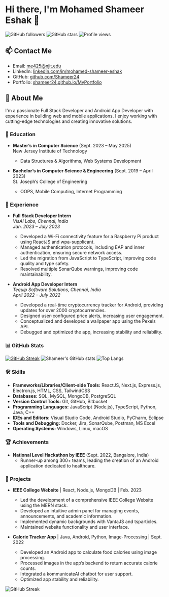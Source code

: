# Hi there, I'm Mohamed Shameer Eshak 👋

![GitHub followers](https://img.shields.io/github/followers/Shameer24?label=Follow&style=social)
![GitHub stars](https://img.shields.io/github/stars/Shameer24?label=Stars&style=social)
![Profile views](https://komarev.com/ghpvc/?username=Shameer24&color=blueviolet)

## 📫 Contact Me

- Email: [me425@njit.edu](mailto:me425@njit.edu)
- LinkedIn: [linkedin.com/in/mohamed-shameer-eshak](https://linkedin.com/in/mohamed-shameer-eshak)
- GitHub: [github.com/Shameer24](https://github.com/Shameer24)
- Portfolio: [shameer24.github.io/MyPortfolio](https://shameer24.github.io/MyPortfolio)

## 🚀 About Me

I'm a passionate Full Stack Developer and Android App Developer with experience in building web and mobile applications. I enjoy working with cutting-edge technologies and creating innovative solutions.

### 🏫 Education

- **Master’s in Computer Science** (Sept. 2023 – May 2025)  
  New Jersey Institute of Technology  
  - Data Structures & Algorithms, Web Systems Development

- **Bachelor’s in Computer Science & Engineering** (Sept. 2019 – April 2023)  
  St. Joseph’s College of Engineering  
  - OOPS, Mobile Computing, Internet Programming

### 💼 Experience

- **Full Stack Developer Intern**  
  *VisAI Labs, Chennai, India*  
  *Jan. 2023 – July 2023*
  - Developed a Wi-Fi connectivity feature for a Raspberry Pi product using ReactJS and wpa-supplicant.
  - Managed authentication protocols, including EAP and inner authentication, ensuring secure network access.
  - Led the migration from JavaScript to TypeScript, improving code quality and type safety.
  - Resolved multiple SonarQube warnings, improving code maintainability.

- **Android App Developer Intern**  
  *Tequip Software Solutions, Chennai, India*  
  *April 2022 – July 2022*
  - Developed a real-time cryptocurrency tracker for Android, providing updates for over 2000 cryptocurrencies.
  - Designed user-configured price alerts, increasing user engagement.
  - Conceptualized and developed a wallpaper app using the Pexels API.
  - Debugged and optimized the app, increasing stability and reliability.

### 📊 GitHub Stats
[![GitHub Streak](https://github-readme-streak-stats.herokuapp.com?user=Shameer24)](https://git.io/streak-stats)
![Shameer's GitHub stats](https://github-readme-stats.vercel.app/api?username=Shameer24&show_icons=true&theme=radical)
![Top Langs](https://github-readme-stats.vercel.app/api/top-langs/?username=Shameer24&layout=compact&theme=radical)

### 🛠️ Skills

- **Frameworks/Libraries/Client-side Tools:** ReactJS, Next.js, Express.js, Electron.js, HTML, CSS, TailwindCSS
- **Databases:** SQL, MySQL, MongoDB, PostgreSQL
- **Version Control Tools:** Git, GitHub, Bitbucket
- **Programming Languages:** JavaScript (Node.js), TypeScript, Python, Java, C++
- **IDEs and Editors:** Visual Studio Code, Android Studio, PyCharm, Eclipse
- **Tools and Debugging:** Docker, Jira, SonarQube, Postman, MS Excel
- **Operating Systems:** Windows, Linux, macOS

### 🏆 Achievements

- **National Level Hackathon by IEEE** (Sept. 2022, Bangalore, India)  
  - Runner-up among 300+ teams, leading the creation of an Android application dedicated to healthcare.

### 🌟 Projects

- **IEEE College Website** | React, Node.js, MongoDB | Feb. 2023
  - Led the development of a comprehensive IEEE College Website using the MERN stack.
  - Developed an intuitive admin panel for managing events, announcements, and academic information.
  - Implemented dynamic backgrounds with VantaJS and tsparticles.
  - Maintained website functionality and user interface.

- **Calorie Tracker App** | Java, Android, Python, Image-Processing | Sept. 2022
  - Developed an Android app to calculate food calories using image processing.
  - Processed images in the app’s backend to return accurate calorie counts.
  - Integrated a kommunicateAI chatbot for user support.
  - Optimized app stability and reliability.

![GitHub Streak](https://github-readme-streak-stats.herokuapp.com/?user=Shameer24&theme=radical)
